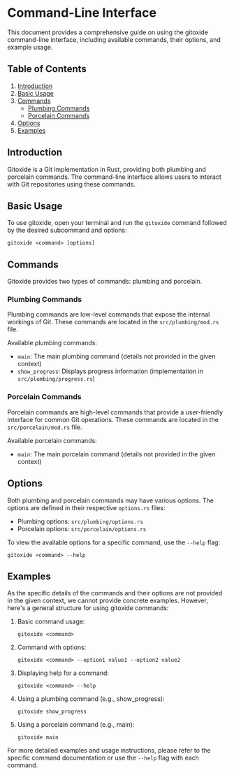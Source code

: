 # Command-Line Interface

This document provides a comprehensive guide on using the gitoxide command-line interface, including available commands, their options, and example usage.

## Table of Contents

1. [Introduction](#introduction)
2. [Basic Usage](#basic-usage)
3. [Commands](#commands)
   - [Plumbing Commands](#plumbing-commands)
   - [Porcelain Commands](#porcelain-commands)
4. [Options](#options)
5. [Examples](#examples)

## Introduction

Gitoxide is a Git implementation in Rust, providing both plumbing and porcelain commands. The command-line interface allows users to interact with Git repositories using these commands.

## Basic Usage

To use gitoxide, open your terminal and run the `gitoxide` command followed by the desired subcommand and options:

```
gitoxide <command> [options]
```

## Commands

Gitoxide provides two types of commands: plumbing and porcelain.

### Plumbing Commands

Plumbing commands are low-level commands that expose the internal workings of Git. These commands are located in the `src/plumbing/mod.rs` file.

Available plumbing commands:

- `main`: The main plumbing command (details not provided in the given context)
- `show_progress`: Displays progress information (implementation in `src/plumbing/progress.rs`)

### Porcelain Commands

Porcelain commands are high-level commands that provide a user-friendly interface for common Git operations. These commands are located in the `src/porcelain/mod.rs` file.

Available porcelain commands:

- `main`: The main porcelain command (details not provided in the given context)

## Options

Both plumbing and porcelain commands may have various options. The options are defined in their respective `options.rs` files:

- Plumbing options: `src/plumbing/options.rs`
- Porcelain options: `src/porcelain/options.rs`

To view the available options for a specific command, use the `--help` flag:

```
gitoxide <command> --help
```

## Examples

As the specific details of the commands and their options are not provided in the given context, we cannot provide concrete examples. However, here's a general structure for using gitoxide commands:

1. Basic command usage:
   ```
   gitoxide <command>
   ```

2. Command with options:
   ```
   gitoxide <command> --option1 value1 --option2 value2
   ```

3. Displaying help for a command:
   ```
   gitoxide <command> --help
   ```

4. Using a plumbing command (e.g., show_progress):
   ```
   gitoxide show_progress
   ```

5. Using a porcelain command (e.g., main):
   ```
   gitoxide main
   ```

For more detailed examples and usage instructions, please refer to the specific command documentation or use the `--help` flag with each command.